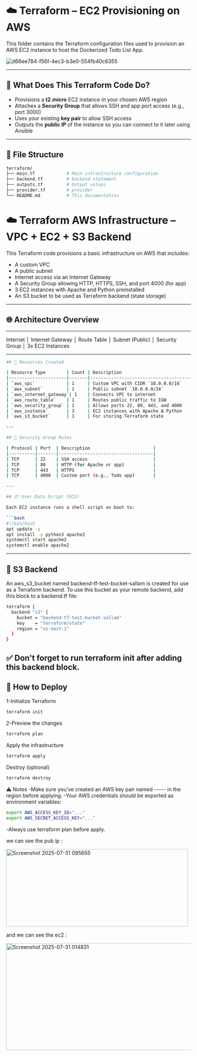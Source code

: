 # ☁️ Terraform – EC2 Provisioning on AWS

This folder contains the Terraform configuration files used to provision an AWS EC2 instance to host the Dockerized Todo List App.

![d66ee784-f56f-4ec3-b3e0-554fb40c6355](https://github.com/user-attachments/assets/1890aad0-420e-4254-84c1-ad7a0b65138a)

---

## 📌 What Does This Terraform Code Do?

- Provisions a **t2.micro** EC2 instance in your chosen AWS region  
- Attaches a **Security Group** that allows SSH and app port access (e.g., port 3000)  
- Uses your existing **key pair** to allow SSH access  
- Outputs the **public IP** of the instance so you can connect to it later using Ansible

---

## 📁 File Structure

```bash
terraform/
├── main.tf            # Main infrastructure configuration
├── backend.tf         # backend statement
├── outputs.tf         # Output values
├── provider.tf        # provider 
└── README.md          # This documentation
```
# ☁️ Terraform AWS Infrastructure – VPC + EC2 + S3 Backend

This Terraform code provisions a basic infrastructure on AWS that includes:

- A custom VPC
- A public subnet
- Internet access via an Internet Gateway
- A Security Group allowing HTTP, HTTPS, SSH, and port 4000 (for app)
- 3 EC2 instances with Apache and Python preinstalled
- An S3 bucket to be used as Terraform backend (state storage)

---

## 🌐 Architecture Overview
------------------------------
Internet
│
Internet Gateway
│
Route Table
│
Subnet (Public)
│
Security Group
│
3x EC2 Instances


---
```bash
## 🧱 Resources Created

| Resource Type        | Count | Description                             |
|----------------------|-------|-----------------------------------------|
| `aws_vpc`            | 1     | Custom VPC with CIDR `10.0.0.0/16`      |
| `aws_subnet`         | 1     | Public subnet `10.0.0.0/24`             |
| `aws_internet_gateway`| 1    | Connects VPC to internet                |
| `aws_route_table`    | 1     | Routes public traffic to IGW           |
| `aws_security_group` | 1     | Allows ports 22, 80, 443, and 4000     |
| `aws_instance`       | 3     | EC2 instances with Apache & Python     |
| `aws_s3_bucket`      | 1     | For storing Terraform state            |

---

## 🔐 Security Group Rules

| Protocol | Port  | Description                        |
|----------|-------|------------------------------------|
| TCP      | 22    | SSH access                         |
| TCP      | 80    | HTTP (for Apache or app)           |
| TCP      | 443   | HTTPS                              |
| TCP      | 4000  | Custom port (e.g., Todo app)       |

---

## 📦 User Data Script (EC2)

Each EC2 instance runs a shell script on boot to:

```bash
#!/bin/bash
apt update -y
apt install -y python3 apache2
systemctl start apache2
systemctl enable apache2

```
-------------------
🔁 S3 Backend
--------------------
An aws_s3_bucket named backend-tf-test-bucket-sallam is created for use as a Terraform backend.
To use this bucket as your remote backend, add this block to a backend.tf file:

```bash
terraform {
  backend "s3" {
    bucket = "backend-tf-test-bucket-sallam"
    key    = "terraform/state"
    region = "us-east-1"
  }
}
```
✅ Don't forget to run terraform init after adding this backend block.
-----------------------------------------------------------------------------------
🚀 How to Deploy
----------------------
1-Initialize Terraform
```bash
terraform init
```
2-Preview the changes
```bash
terraform plan
```
Apply the infrastructure
```bash
terraform apply
```
Destroy (optional)
```bash
terraform destroy
```
⚠️ Notes
-Make sure you’ve created an AWS key pair named ----- in the region before applying.
-Your AWS credentials should be exported as environment variables:
```bash
export AWS_ACCESS_KEY_ID="..."
export AWS_SECRET_ACCESS_KEY="..."
```
-Always use terraform plan before apply.

we can see the pub ip :

<img width="496" height="211" alt="Screenshot 2025-07-31 095655" src="https://github.com/user-attachments/assets/f352a25c-1cce-4439-bc98-0e62397dbe7e" />


and we can see the ec2 :


<img width="1607" height="291" alt="Screenshot 2025-07-31 014831" src="https://github.com/user-attachments/assets/04e24a0e-282f-4245-a8c0-bb4e83fc42ae" />










